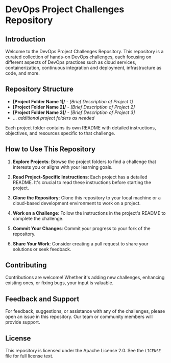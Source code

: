# DevOps Project Challenges Repository

## Introduction

Welcome to the DevOps Project Challenges Repository. This repository is a curated collection of hands-on DevOps challenges, each focusing on different aspects of DevOps practices such as cloud services, containerization, continuous integration and deployment, infrastructure as code, and more.

## Repository Structure

- **[Project Folder Name 1]/** - _[Brief Description of Project 1]_
- **[Project Folder Name 2]/** - _[Brief Description of Project 2]_
- **[Project Folder Name 3]/** - _[Brief Description of Project 3]_
- ... _additional project folders as needed_

Each project folder contains its own README with detailed instructions, objectives, and resources specific to that challenge.

## How to Use This Repository

1. **Explore Projects**: Browse the project folders to find a challenge that interests you or aligns with your learning goals.
   
2. **Read Project-Specific Instructions**: Each project has a detailed README. It's crucial to read these instructions before starting the project.

3. **Clone the Repository**: Clone this repository to your local machine or a cloud-based development environment to work on a project.

4. **Work on a Challenge**: Follow the instructions in the project's README to complete the challenge.

5. **Commit Your Changes**: Commit your progress to your fork of the repository.

6. **Share Your Work**: Consider creating a pull request to share your solutions or seek feedback.

## Contributing

Contributions are welcome! Whether it's adding new challenges, enhancing existing ones, or fixing bugs, your input is valuable. 

## Feedback and Support

For feedback, suggestions, or assistance with any of the challenges, please open an issue in this repository. Our team or community members will provide support.

## License

This repository is licensed under the Apache License 2.0. See the `LICENSE` file for full license text.
